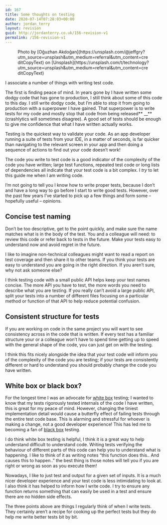 ```yaml
---
id: 167
title: Some thoughts on testing
date: 2020-07-14T07:28:03+00:00
author: jordan_terry
layout: revision
guid: http://jordanterry.co.uk/156-revision-v1
permalink: /156-revision-v1
---
```

<figure class="wp-block-image size-large"><img src="http://jordanterry.co.uk/wp-content/uploads/2020/07/oguzhan-akdogan-qYMkkREOHa4-unsplash-1024x768.jpg" alt="" class="wp-image-166" srcset="http://jordanterry.co.uk/wp-content/uploads/2020/07/oguzhan-akdogan-qYMkkREOHa4-unsplash-1024x768.jpg 1024w, http://jordanterry.co.uk/wp-content/uploads/2020/07/oguzhan-akdogan-qYMkkREOHa4-unsplash-300x225.jpg 300w, http://jordanterry.co.uk/wp-content/uploads/2020/07/oguzhan-akdogan-qYMkkREOHa4-unsplash-768x576.jpg 768w, http://jordanterry.co.uk/wp-content/uploads/2020/07/oguzhan-akdogan-qYMkkREOHa4-unsplash-1536x1152.jpg 1536w, http://jordanterry.co.uk/wp-content/uploads/2020/07/oguzhan-akdogan-qYMkkREOHa4-unsplash.jpg 1920w" sizes="(max-width: 1024px) 100vw, 1024px" /><figcaption>Photo by [Oğuzhan Akdoğan](https://unsplash.com/@jeffgry?utm_source=unsplash&utm_medium=referral&utm_content=creditCopyText) on [Unsplash](https://unsplash.com/t/technology?utm_source=unsplash&utm_medium=referral&utm_content=creditCopyText)</figcaption></figure> 

I associate a number of things with writing test code.

The first is finding peace of mind. In years gone by I have written some dodgy code that has gone to production, I still think about some of this code to this day. I still write dodgy code, but I’m able to stop it from going to production with a superpower I have gained. That superpower is to write tests for my code and mostly stop that code from being released** __**(crashlytics will sometimes disagree). A good set of tests should be enough to give me confidence that what I have written actually works.

Testing is the quickest way to validate your code. As an app developer running a suite of tests from your IDE, in a matter of seconds, is far quicker than navigating to the relevant screen in your app and then doing a sequence of actions to find out your code doesn’t work!&nbsp;

The code you write to test code is a good indicator of the complexity of the code you have written; large test functions, repeated test code or long lists of dependencies all indicate that your test code is a bit complex. I _try_ to let this guide me when I am writing code.&nbsp;

I’m not going to tell you I know how to write proper tests, because I don’t and have a long way to go before I start to write good tests. However, over the past few years I’ve started to pick up a few things and form some &#8211; hopefully useful &#8211; opinions.&nbsp;

## Concise test naming

Don’t be too descriptive, get to the point quickly, and make sure the name matches what is in the body of the test. You and a colleague will need: to review this code or refer back to tests in the future. Make your tests easy to understand now and avoid regret in the future.&nbsp;

I like to imagine non-technical colleagues might want to read a report on test coverage and then share it to other teams. If you think your tests are easy to understand you are going in the right direction. If you aren’t sure, why not ask someone else?

I think testing code with a small public API helps keep your test names concise. The more API you have to test, the more words you need to describe what you are testing. If you really can’t avoid a large public API, split your tests into a number of different files focusing on a particular method or function of that API to help reduce potential confusion.&nbsp;

## Consistent structure for tests

If you are working on code in the same project you will want to see consistency across in the code that is written. If every test has a familiar structure your or a colleague won’t have to spend time getting up to speed with the general shape of the code, you can just get on with the testing.&nbsp;

I think this fits nicely alongside the idea that your test code will inform you of the complexity of the code you are testing; if your tests are consistently different or hard to understand you should probably change the code you have written.&nbsp;

## White box or black box?

For the longest time I was an advocate for [white box](https://en.wikipedia.org/wiki/White-box_testing) testing; I wanted to know that my tests rigorously tested internals of the code I have written, this is great for my peace of mind. However, changing the tiniest implementation detail would cause a butterfly effect of failing tests through the entire test code base. This is alarming and stressful for whoever is making a change, not a good developer experience! This has led me to becoming a fan of [black box](https://en.wikipedia.org/wiki/Black-box_testing) testing.

I do think white box testing is helpful, I think it is a great way to help understand difficult to understand code. Writing tests verifying the behaviour of different parts of this code can help you to understand what is happening. I like to think of it as writing notes “this function does this.. And causes this to happen..” the best thing is those notes will tell you if you are right or wrong as soon as you execute them!

Nowadays, I like to just test and output for a given set of inputs. It is a much nicer developer experience and your test code is less intimidating to look at. I also think it has helped to inform how I write code. I try to ensure any function returns something that can easily be used in a test and ensure there are no hidden side effects.

The three points above are things I regularly think of when I write tests. They certainly aren’t a recipe for cooking up the perfect tests but they do help me write better tests bit by bit.&nbsp;